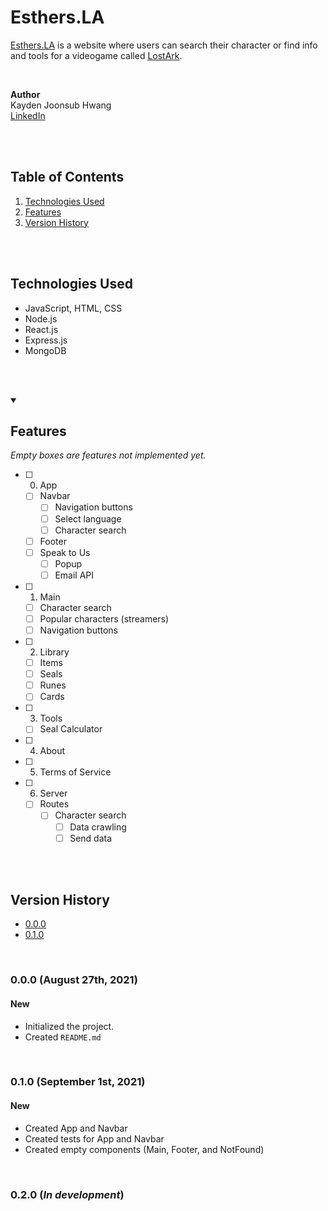 # Esthers.LA

[Esthers.LA](https://Esthers.LA/) is a website where users can search their character or find info and tools for a videogame called [LostArk](https://playlostark.com/).

<br/>

**Author** <br/>
Kayden Joonsub Hwang <br/>
[LinkedIn](https://www.linkedin.com/in/kayden-hwang-43639419b/)

<br/><br/>



## Table of Contents
1. [Technologies Used](#Technologies-Used)
2. [Features](#Features)
4. [Version History](#Version-History)

<br/><br/>



## Technologies Used
- JavaScript, HTML, CSS
- Node.js
- React.js
- Express.js
- MongoDB

<br/><br/>


<details open>
<summary>
    <h2>Features</h2>
    <em>Empty boxes are features not implemented yet.</em>
</summary>

- [ ] 0. App
    - [ ] Navbar
        - [ ] Navigation buttons
        - [ ] Select language
        - [ ] Character search
    - [ ] Footer
    - [ ] Speak to Us
        - [ ] Popup
        - [ ] Email API

- [ ] 1. Main
    - [ ] Character search
    - [ ] Popular characters (streamers)
    - [ ] Navigation buttons

- [ ] 2. Library
    - [ ] Items
    - [ ] Seals
    - [ ] Runes
    - [ ] Cards

- [ ] 3. Tools
    - [ ] Seal Calculator

- [ ] 4. About

- [ ] 5. Terms of Service

- [ ] 6. Server
    - [ ] Routes
        - [ ] Character search
            - [ ] Data crawling
            - [ ] Send data

</details>

<br/><br/>



## Version History

* [0.0.0](#0.0.0)
* [0.1.0](#0.1.0)

<br/>



### 0.0.0 (August 27th, 2021)

####    New
- Initialized the project.
- Created `README.md`

<br/>

### 0.1.0 (September 1st, 2021)

####    New
- Created App and Navbar
- Created tests for App and Navbar
- Created empty components (Main, Footer, and NotFound)

<br/>

### 0.2.0 (*In development*)

<br/><br/>
